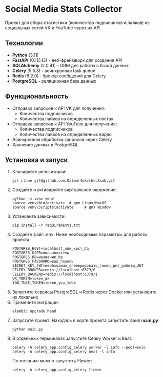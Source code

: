 # Social Media Stats Collector

Проект для сбора статистики (количество подписчиков и лайков) из социальных сетей VK и YouTube через их API.

## Технологии

- **Python** (3.11)
- **FastAPI** (0.115.13) - веб-фреймворк для создания API
- **SQLAlchemy** (2.0.41) - ORM для работы с базой данных
- **Celery** (5.5.3) - асинхронная task queue
- **Redis** (6.2.0) - брокер сообщений для Celery
- **PostgreSQL** - реляционная база данных

## Функциональность

- Отправка запросов к API VK для получения:
  - Количества подписчиков
  - Количества лайков на определенных постах
- Отправка запросов к API YouTube для получения:
  - Количества подписчиков
  - Количества лайков на определенных видео
- Асинхронная обработка запросов через Celery
- Хранение данных в PostgreSQL

## Установка и запуск

1. Клонируйте репозиторий:
   ```
   git clone git@github.com:Kalmar4uk/checksub.git
   ```
3. Создайте и активируйте виртуальное окружение:
   ```
   python -m venv venv
   source venv/bin/activate  # для Linux/MacOS
   source venv\Scripts\activate     # для Window
   ```
4. Установите зависимости:
   ```
   pip install -r requirements.txt
   ```
5. Создайте файл .env:
   Ниже необходимые параметры для работы проекта
   ```
   POSTGRES_HOST=localhost_или_хост_бд
   POSTGRES_USER=пользователь
   POSTGRES_DB=название_бд
   POSTGRES_PASSWORD=ваш_пароль
   SECRET_KEY_JWT=необходимо_сгенерировать_токен_для_работы_JWT
   CELERY_BROKER=redis://localhost:6379/0
   CELERY_BACKEND=redis://localhost:6379/1
   VK_TOKEN=токен_вк
   YOU_TUBE_TOKEN=токен_you_tube
   ```
6. Запустите сервисы PostgreSQL и Redis через Docker или установите их локально
7. Примените миграции:
   ```
   alembic upgrade head
   ```
8. Запустите проект:
   Находясь в корте проекта запустить файл **main.py**
   ```
   python main.py
   ```
9. В отдельных терминалах запустите Celery Worker и Beat:
   ```
   celery -A celery_app.config_celery worker -l info --pool=solo
   celery -A celery_app.config_celery beat -l info
   ```
   По желанию можно запустить Flower:
   ```
   celery -A celery_app.config_celery flower
   ```
